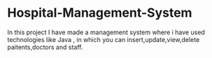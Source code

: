 # Hospital-Management-System
In this project I have made a management system where i have used technologies like Java , in which you can insert,update,view,delete paitents,doctors and staff. 
